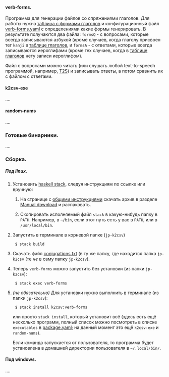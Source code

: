 
#### verb-forms.

Программа для генерации файлов со спряжениями глаголов. Для работы нужна
[таблица с формами глаголов][1] и конфигурационный файл [verb-forms.yaml][2] с
определениями какие формы генерировать. В результате получаются два файла:
`formsQ` - с вопросами, которые всегда записываются азбукой (кроме случаев,
когда глаголу присвоен тег `kanji` в [таблице глаголов][1], и `formsA` - с
ответами, которые всегда записываются иероглифами (кроме тех случаев, когда в
[таблице глаголов][1] нету записи иероглифом).

Файл с вопросами можно читать (или слушать любой text-to-speech программой,
например, [T2S][3]) и записывать ответы, а потом сравнить их с файлом с
ответами.

#### k2csv-exe

....

#### random-nums

....


### Готовые бинарники.

....


### Сборка.

##### Под linux.

1. Установить [haskell stack][4], следуя инструкциям по ссылке или вручную:

    1. На странице с [общими инструкциями][5] скачать архив в разделе [Manual
       download][6] и распаковать.

    2. Скопировать исполняемый файл `stack` в какую-нибудь папку в `PATH`.
       Например, в `~/bin`, если этот путь есть у вас в `PATH`, или в
       `/usr/local/bin`.

2. Запустить в терминале в корневой папке (`jp-k2csv`)

        $ stack build

3. Скачать файл [conjugations.txt][8] (в ту же папку, где находится папка
   `jp-k2csv` (те _не_ в саму папку `jp-k2csv`).

4. Теперь `verb-forms` можно запустить без установки (из папки `jp-k2csv`):

        $ stack exec verb-forms

5. _(не обязательно)_ Для установки нужно выполнить в терминале (из папки
   `jp-k2csv`):

        $ stack install k2csv:verb-forms

    или просто `stack install`, который установит всё (здесь есть ещё
    несколько программ, полный список можно посмотреть в списке `executables`
    в [package.yaml][7]; на данный момент это ещё `k2csv-exe` и
    `random-nums`).

    Если команда запускается от пользователя, то программа будет установлена в
    домашней директории пользователя в `~/.local/bin/`.


#### Под windows.

....


[1]: https://github.com/sgf-dma/jp-conj
[2]: verb-forms.yaml
[3]: https://play.google.com/store/apps/details?id=hesoft.T2S
[4]: https://docs.haskellstack.org/en/stable/install_and_upgrade/
[5]: https://docs.haskellstack.org/en/stable/install_and_upgrade/#linux
[6]: https://docs.haskellstack.org/en/stable/install_and_upgrade/#manual-download_2
[7]: package.yaml
[8]: https://raw.githubusercontent.com/sgf-dma/jp-conj/dev/conjugations.txt

